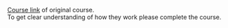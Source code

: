 <a href="https://www.deeplearning.ai/short-courses/building-applications-vector-databases/"> Course link</a> of original course.<br>
To get clear understanding of how they work please complete the course.
